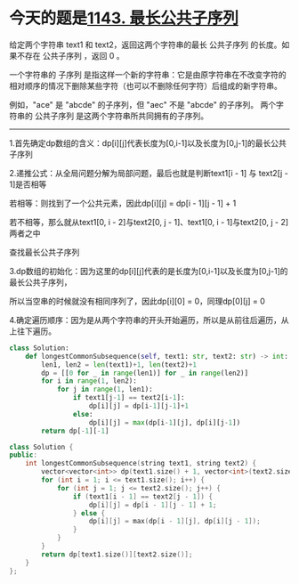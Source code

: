 # 今天的题是[1143. 最长公共子序列](https://leetcode-cn.com/problems/longest-common-subsequence/)

给定两个字符串 text1 和 text2，返回这两个字符串的最长 公共子序列 的长度。如果不存在 公共子序列 ，返回 0 。

一个字符串的 子序列 是指这样一个新的字符串：它是由原字符串在不改变字符的相对顺序的情况下删除某些字符（也可以不删除任何字符）后组成的新字符串。

例如，"ace" 是 "abcde" 的子序列，但 "aec" 不是 "abcde" 的子序列。
两个字符串的 公共子序列 是这两个字符串所共同拥有的子序列。

---

1.首先确定dp数组的含义：dp[i][j]代表长度为[0,i-1]以及长度为[0,j-1]的最长公共子序列

2.递推公式：从全局问题分解为局部问题，最后也就是判断text1[i - 1] 与 text2[j - 1]是否相等

若相等：则找到了一个公共元素，因此dp[i][j] = dp[i - 1][j - 1] + 1

若不相等，那么就从text1[0, i - 2]与text2[0, j - 1]、text1[0, i - 1]与text2[0, j - 2]两者之中

查找最长公共子序列

3.dp数组的初始化：因为这里的dp[i][j]代表的是长度为[0,i-1]以及长度为[0,j-1]的最长公共子序列，

所以当空串的时候就没有相同序列了，因此dp[i][0] = 0，同理dp[0][j] = 0

4.确定遍历顺序：因为是从两个字符串的开头开始遍历，所以是从前往后遍历，从上往下遍历。

```python
class Solution:
    def longestCommonSubsequence(self, text1: str, text2: str) -> int:
        len1, len2 = len(text1)+1, len(text2)+1
        dp = [[0 for _ in range(len1)] for _ in range(len2)]
        for i in range(1, len2):
            for j in range(1, len1):
                if text1[j-1] == text2[i-1]:
                    dp[i][j] = dp[i-1][j-1]+1 
                else:
                    dp[i][j] = max(dp[i-1][j], dp[i][j-1])
        return dp[-1][-1]
```

```cpp
class Solution {
public:
    int longestCommonSubsequence(string text1, string text2) {
        vector<vector<int>> dp(text1.size() + 1, vector<int>(text2.size() + 1, 0));
        for (int i = 1; i <= text1.size(); i++) {
            for (int j = 1; j <= text2.size(); j++) {
                if (text1[i - 1] == text2[j - 1]) {
                    dp[i][j] = dp[i - 1][j - 1] + 1;
                } else {
                    dp[i][j] = max(dp[i - 1][j], dp[i][j - 1]);
                }
            }
        }
        return dp[text1.size()][text2.size()];
    }
};
```

